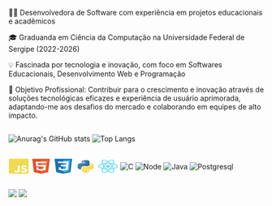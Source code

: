 👩‍💻 Desenvolvedora de Software com experiência em projetos educacionais e acadêmicos

🎓 Graduanda em Ciência da Computação na Universidade Federal de Sergipe (2022-2026)

💡 Fascinada por tecnologia e inovação, com foco em Softwares Educacionais, Desenvolvimento Web e Programação

🎯 Objetivo Profissional: Contribuir para o crescimento e inovação através de soluções tecnológicas eficazes e experiência de usuário aprimorada, adaptando-me aos desafios do mercado e colaborando em equipes de alto impacto.
##

![Anurag's GitHub stats](https://github-readme-stats.vercel.app/api?username=lorenaraquelolive&show_icons=true&theme=holi)
![Top Langs](https://github-readme-stats.vercel.app/api/top-langs/?username=lorenaraquelolive&layout=compact&theme=holi)

<div style="display: inline_block"><br>
  <img align="center" alt="Js" height="30" width="40" src="https://raw.githubusercontent.com/devicons/devicon/master/icons/javascript/javascript-plain.svg">
  <img align="center" alt="HTML" height="30" width="40" src="https://raw.githubusercontent.com/devicons/devicon/master/icons/html5/html5-original.svg">
  <img align="center" alt="CSS" height="30" width="40" src="https://raw.githubusercontent.com/devicons/devicon/master/icons/css3/css3-original.svg">
  <img align="center" alt="Python" height="30" width="40" src="https://raw.githubusercontent.com/devicons/devicon/master/icons/python/python-original.svg">
  <img align="center" alt="React" height="30" width="40" src="https://raw.githubusercontent.com/devicons/devicon/master/icons/react/react-original.svg">
  <img align="center" alt="C" height="30" width="40" src="https://cdn.jsdelivr.net/gh/devicons/devicon@latest/icons/c/c-original.svg">
  <img align="center" alt="Node" height="30" width="40" src="https://cdn.jsdelivr.net/gh/devicons/devicon@latest/icons/nodejs/nodejs-original.svg">
  <img align="center" alt="Java" height="30" width="40" src="https://cdn.jsdelivr.net/gh/devicons/devicon@latest/icons/java/java-original.svg">
  <img align="center" alt="Postgresql" height="30" width="40" src="https://cdn.jsdelivr.net/gh/devicons/devicon@latest/icons/postgresql/postgresql-original.svg">
</div>

##

<div> 
  <a href="linkedin.com/in/lorena-raquel-olive" target="_blank"><img src="https://img.shields.io/badge/-LinkedIn-%230077B5?style=for-the-badge&logo=linkedin&logoColor=white" target="_blank"></a>
  <a href = "lorenaraquelolive@gmail.com"><img src="https://img.shields.io/badge/-Gmail-%23333?style=for-the-badge&logo=gmail&logoColor=white" target="_blank"></a>
  
</div>
